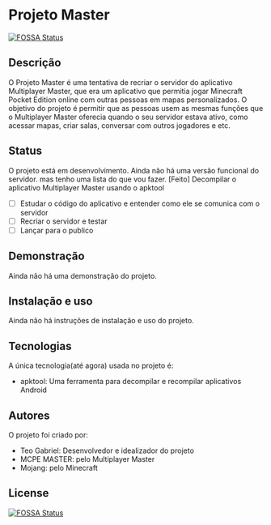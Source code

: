 # Projeto Master
[![FOSSA Status](https://app.fossa.com/api/projects/git%2Bgithub.com%2Fteogabrielofc%2Fprojetomaster.svg?type=shield)](https://app.fossa.com/projects/git%2Bgithub.com%2Fteogabrielofc%2Fprojetomaster?ref=badge_shield)


## Descrição

O Projeto Master é uma tentativa de recriar o servidor do aplicativo Multiplayer Master, que era um aplicativo que permitia jogar Minecraft Pocket Edition online com outras pessoas em mapas personalizados. O objetivo do projeto é permitir que as pessoas usem as mesmas funções que o Multiplayer Master oferecia quando o seu servidor estava ativo, como acessar mapas, criar salas, conversar com outros jogadores e etc.

## Status

O projeto está em desenvolvimento. Ainda não há uma versão funcional do servidor. mas tenho uma lista do que vou fazer.
[Feito] Decompilar o aplicativo Multiplayer Master usando o apktool
- [ ] Estudar o código do aplicativo e entender como ele se comunica com o servidor
- [ ] Recriar o servidor e testar
- [ ] Lançar para o publico

## Demonstração

Ainda não há uma demonstração do projeto.

## Instalação e uso

Ainda não há instruções de instalação e uso do projeto.

## Tecnologias

A única tecnologia(até agora) usada no projeto é:

- apktool: Uma ferramenta para decompilar e recompilar aplicativos Android

## Autores

O projeto foi criado por:

- Teo Gabriel: Desenvolvedor e idealizador do projeto
- MCPE MASTER: pelo Multiplayer Master
- Mojang: pelo Minecraft


## License
[![FOSSA Status](https://app.fossa.com/api/projects/git%2Bgithub.com%2Fteogabrielofc%2Fprojetomaster.svg?type=large)](https://app.fossa.com/projects/git%2Bgithub.com%2Fteogabrielofc%2Fprojetomaster?ref=badge_large)
